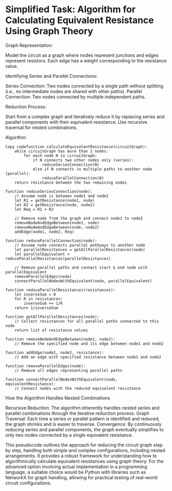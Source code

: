 # Simplified Task: Algorithm for Calculating Equivalent Resistance Using Graph Theory

Graph Representation:

Model the circuit as a graph where nodes represent junctions and edges represent resistors.
Each edge has a weight corresponding to the resistance value.

Identifying Series and Parallel Connections:

Series Connection: Two nodes connected by a single path without splitting (i.e., no intermediate nodes are shared with other paths).
Parallel Connection: Two nodes connected by multiple independent paths.

Reduction Process:

Start from a complex graph and iteratively reduce it by replacing series and parallel components with their equivalent resistance.
Use recursive traversal for nested combinations.

Algorithm

```
Copy codefunction calculateEquivalentResistance(circuitGraph):
    while circuitGraph has more than 2 nodes:
        for each node N in circuitGraph:
            if N connects two other nodes only (series):
                reduceSeriesConnection(N)
            else if N connects in multiple paths to another node (parallel):
                reduceParallelConnection(N)
    return resistance between the two remaining nodes

function reduceSeriesConnection(node):
    // Assume node is between node1 and node2
    let R1 = getResistance(node1, node)
    let R2 = getResistance(node, node2)
    let Req = R1 + R2
    
    // Remove node from the graph and connect node1 to node2
    removeNodeAndEdgeBetween(node1, node)
    removeNodeAndEdgeBetween(node, node2)
    addEdge(node1, node2, Req)

function reduceParallelConnection(node):
    // Assume node connects parallel pathways to another node
    let parallelResistances = getAllParallelResistances(node)
    let parallelEquivalent = reduceParallelResistances(parallelResistances)
    
    // Remove parallel paths and connect start & end node with parallelEquivalent
    removeParallelEdges(node)
    connectParallelNodesWithEquivalent(node, parallelEquivalent)

function reduceParallelResistances(resistances):
    let inverseSum = 0
    for R in resistances:
        inverseSum += 1/R
    return 1/inverseSum

function getAllParallelResistances(node):
    // Collect resistances for all parallel paths connected to this node
    return list of resistance values

function removeNodeAndEdgeBetween(node1, node2):
    // Remove the specified node and its edge between node1 and node2

function addEdge(node1, node2, resistance):
    // Add an edge with specified resistance between node1 and node2

function removeParallelEdges(node):
    // Remove all edges representing parallel paths

function connectParallelNodesWithEquivalent(node, equivalentResistance):
    // Connect nodes with the reduced equivalent resistance
```

How the Algorithm Handles Nested Combinations

Recursive Reduction: The algorithm inherently handles nested series and parallel combinations through the iterative reduction process.
Graph Traversal: Each time a series or parallel pattern is identified and reduced, the graph shrinks and is easier to traverse.
Convergence: By continuously reducing series and parallel components, the graph eventually simplifies to only two nodes connected by a single equivalent resistance.

This pseudocode outlines the approach for reducing the circuit graph step by step, handling both simple and complex configurations, including nested arrangements. It provides a robust framework for understanding how to algorithmically calculate equivalent resistances using graph theory.
For the advanced option involving actual implementation in a programming language, a suitable choice would be Python with libraries such as NetworkX for graph handling, allowing for practical testing of real-world circuit configurations.